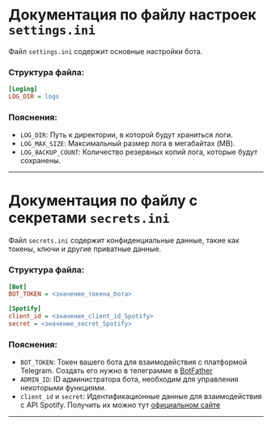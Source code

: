 # Документация по файлу настроек `settings.ini`

Файл `settings.ini` содержит основные настройки бота.

### Структура файла:

```ini
[Loging]
LOG_DIR = logs
```

### Пояснения:

- `LOG_DIR`: Путь к директории, в которой будут храниться логи.
- `LOG_MAX_SIZE`: Максимальный размер лога в мегабайтах (MB).
- `LOG_BACKUP_COUNT`: Количество резервных копий лога, которые будут сохранены.

---

# Документация по файлу с секретами `secrets.ini`

Файл `secrets.ini` содержит конфиденциальные данные, такие как токены, ключи и другие приватные данные.

### Структура файла:

```ini
[Bot]
BOT_TOKEN = <значение_токена_бота>

[Spotify]
client_id = <значение_client_id_Spotify>
secret = <значение_secret_Spotify>
```

### Пояснения:

- `BOT_TOKEN`: Токен вашего бота для взаимодействия с платформой Telegram. Создать его нужно в телеграмме в [BotFather](https://t.me/BotFather)    
- `ADMIN_ID`: ID администратора бота, необходим для управления некоторыми функциями.
- `client_id` и `secret`: Идентификационные данные для взаимодействия с API Spotify. Получить их можно тут [официальном сайте](https://developer.spotify.com/) 

---
